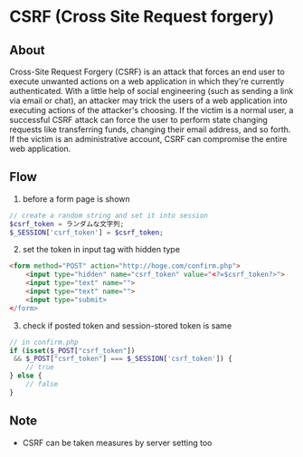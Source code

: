 # CSRF (Cross Site Request forgery)

## About

Cross-Site Request Forgery (CSRF) is an attack that forces an end user to execute unwanted actions on a web application in which they're currently authenticated. 
With a little help of social engineering (such as sending a link via email or chat), an attacker may trick the users of a web application into executing actions of the attacker's choosing. 
If the victim is a normal user, a successful CSRF attack can force the user to perform state changing requests like transferring funds, changing their email address, and so forth. 
If the victim is an administrative account, CSRF can compromise the entire web application.

## Flow

1. before a form page is shown

``` php
// create a random string and set it into session
$csrf_token = ランダムな文字列;
$_SESSION['csrf_token'] = $csrf_token;
```

2. set the token in input tag with hidden type

```html
<form method="POST" action="http://hoge.com/confirm.php">
    <input type="hidden" name="csrf_token" value="<?=$csrf_token?>">
    <input type="text" name="">
    <input type="text" name="">
    <input type="submit>
</form>
```

3. check if posted token and session-stored token is same

``` php
// in confirm.php
if (isset($_POST["csrf_token"]) 
 && $_POST["csrf_token"] === $_SESSION['csrf_token']) {
    // true
} else {
    // false
}
```

## Note

- CSRF can be taken measures by server setting too
